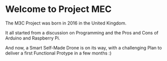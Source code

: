 # Welcome to Project MEC
The M3C Project was born in 2016 in the United Kingdom.

It all started from a discussion on Programming and the Pros and Cons of Arduino and Raspberry Pi.

And now, a Smart Self-Made Drone is on its way, with a challenging Plan to deliver a first Functional Protype in a few months :)
